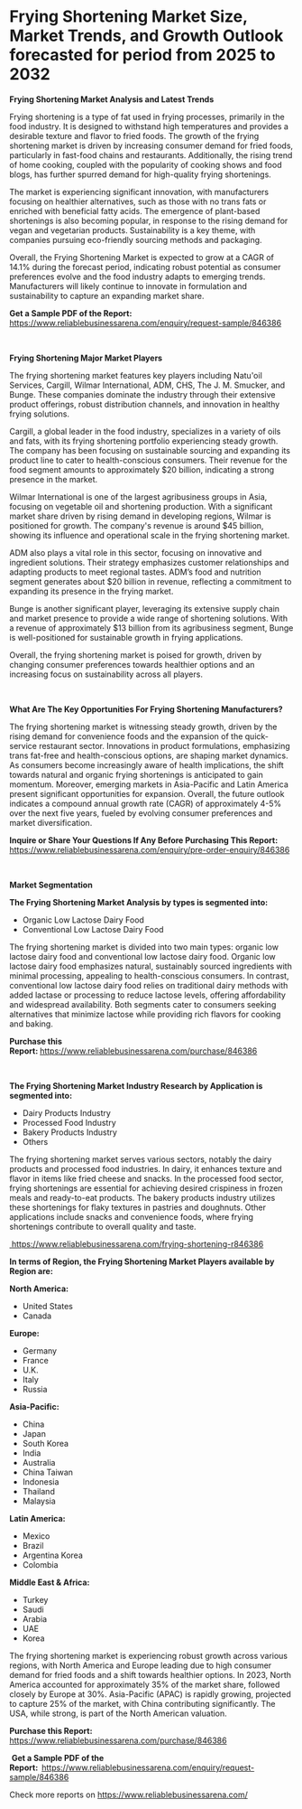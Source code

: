 <p><h1>Frying Shortening Market Size, Market Trends, and Growth Outlook forecasted for period from 2025 to 2032</h1></p><p><strong>Frying Shortening Market Analysis and Latest Trends</strong></p>
<p><p>Frying shortening is a type of fat used in frying processes, primarily in the food industry. It is designed to withstand high temperatures and provides a desirable texture and flavor to fried foods. The growth of the frying shortening market is driven by increasing consumer demand for fried foods, particularly in fast-food chains and restaurants. Additionally, the rising trend of home cooking, coupled with the popularity of cooking shows and food blogs, has further spurred demand for high-quality frying shortenings.</p><p>The market is experiencing significant innovation, with manufacturers focusing on healthier alternatives, such as those with no trans fats or enriched with beneficial fatty acids. The emergence of plant-based shortenings is also becoming popular, in response to the rising demand for vegan and vegetarian products. Sustainability is a key theme, with companies pursuing eco-friendly sourcing methods and packaging.</p><p>Overall, the Frying Shortening Market is expected to grow at a CAGR of 14.1% during the forecast period, indicating robust potential as consumer preferences evolve and the food industry adapts to emerging trends. Manufacturers will likely continue to innovate in formulation and sustainability to capture an expanding market share.</p></p>
<p><strong>Get a Sample PDF of the Report:&nbsp;</strong> <a href="https://www.reliablebusinessarena.com/enquiry/request-sample/846386?utm_campaign=2385&utm_medium=2&utm_source=Github&utm_content=ia&utm_term=14022025&utm_id=frying-shortening">https://www.reliablebusinessarena.com/enquiry/request-sample/846386</a></p>
<p>&nbsp;</p>
<p><strong>Frying Shortening Major Market Players</strong></p>
<p><p>The frying shortening market features key players including Natu'oil Services, Cargill, Wilmar International, ADM, CHS, The J. M. Smucker, and Bunge. These companies dominate the industry through their extensive product offerings, robust distribution channels, and innovation in healthy frying solutions.</p><p>Cargill, a global leader in the food industry, specializes in a variety of oils and fats, with its frying shortening portfolio experiencing steady growth. The company has been focusing on sustainable sourcing and expanding its product line to cater to health-conscious consumers. Their revenue for the food segment amounts to approximately $20 billion, indicating a strong presence in the market.</p><p>Wilmar International is one of the largest agribusiness groups in Asia, focusing on vegetable oil and shortening production. With a significant market share driven by rising demand in developing regions, Wilmar is positioned for growth. The company's revenue is around $45 billion, showing its influence and operational scale in the frying shortening market.</p><p>ADM also plays a vital role in this sector, focusing on innovative and ingredient solutions. Their strategy emphasizes customer relationships and adapting products to meet regional tastes. ADM’s food and nutrition segment generates about $20 billion in revenue, reflecting a commitment to expanding its presence in the frying market.</p><p>Bunge is another significant player, leveraging its extensive supply chain and market presence to provide a wide range of shortening solutions. With a revenue of approximately $13 billion from its agribusiness segment, Bunge is well-positioned for sustainable growth in frying applications.</p><p>Overall, the frying shortening market is poised for growth, driven by changing consumer preferences towards healthier options and an increasing focus on sustainability across all players.</p></p>
<p>&nbsp;</p>
<p><strong>What Are The Key Opportunities For Frying Shortening Manufacturers?</strong></p>
<p><p>The frying shortening market is witnessing steady growth, driven by the rising demand for convenience foods and the expansion of the quick-service restaurant sector. Innovations in product formulations, emphasizing trans fat-free and health-conscious options, are shaping market dynamics. As consumers become increasingly aware of health implications, the shift towards natural and organic frying shortenings is anticipated to gain momentum. Moreover, emerging markets in Asia-Pacific and Latin America present significant opportunities for expansion. Overall, the future outlook indicates a compound annual growth rate (CAGR) of approximately 4-5% over the next five years, fueled by evolving consumer preferences and market diversification.</p></p>
<p><strong>Inquire or Share Your Questions If Any Before Purchasing This Report:</strong> <a href="https://www.reliablebusinessarena.com/enquiry/pre-order-enquiry/846386?utm_campaign=2385&utm_medium=2&utm_source=Github&utm_content=ia&utm_term=14022025&utm_id=frying-shortening">https://www.reliablebusinessarena.com/enquiry/pre-order-enquiry/846386</a></p>
<p>&nbsp;</p>
<p><strong>Market Segmentation</strong></p>
<p><strong>The Frying Shortening Market Analysis by types is segmented into:</strong></p>
<p><ul><li>Organic Low Lactose Dairy Food</li><li>Conventional Low Lactose Dairy Food</li></ul></p>
<p><p>The frying shortening market is divided into two main types: organic low lactose dairy food and conventional low lactose dairy food. Organic low lactose dairy food emphasizes natural, sustainably sourced ingredients with minimal processing, appealing to health-conscious consumers. In contrast, conventional low lactose dairy food relies on traditional dairy methods with added lactase or processing to reduce lactose levels, offering affordability and widespread availability. Both segments cater to consumers seeking alternatives that minimize lactose while providing rich flavors for cooking and baking.</p></p>
<p><strong>Purchase this Report:&nbsp;</strong><a href="https://www.reliablebusinessarena.com/purchase/846386?utm_campaign=2385&utm_medium=2&utm_source=Github&utm_content=ia&utm_term=14022025&utm_id=frying-shortening">https://www.reliablebusinessarena.com/purchase/846386</a></p>
<p>&nbsp;</p>
<p><strong>The Frying Shortening Market Industry Research by Application is segmented into:</strong></p>
<p><ul><li>Dairy Products Industry</li><li>Processed Food Industry</li><li>Bakery Products Industry</li><li>Others</li></ul></p>
<p><p>The frying shortening market serves various sectors, notably the dairy products and processed food industries. In dairy, it enhances texture and flavor in items like fried cheese and snacks. In the processed food sector, frying shortenings are essential for achieving desired crispiness in frozen meals and ready-to-eat products. The bakery products industry utilizes these shortenings for flaky textures in pastries and doughnuts. Other applications include snacks and convenience foods, where frying shortenings contribute to overall quality and taste.</p></p>
<p><a href="https://www.reliablebusinessarena.com/frying-shortening-r846386?utm_campaign=2385&utm_medium=2&utm_source=Github&utm_content=ia&utm_term=14022025&utm_id=frying-shortening">&nbsp;https://www.reliablebusinessarena.com/frying-shortening-r846386</a></p>
<p><strong>In terms of Region, the Frying Shortening Market Players available by Region are:</strong></p>
<p>
    <p> <strong> North America: </strong>
        <ul>
            <li>United States</li>
            <li>Canada</li>
        </ul>
        </p> 
    <p> <strong> Europe: </strong>
        <ul>
            <li>Germany</li>
            <li>France</li>
            <li>U.K.</li>
            <li>Italy</li>
            <li>Russia</li>
        </ul>
        </p> 
    <p> <strong> Asia-Pacific: </strong>
        <ul>
            <li>China</li>
            <li>Japan</li>
            <li>South Korea</li>
            <li>India</li>
            <li>Australia</li>
            <li>China Taiwan</li>
            <li>Indonesia</li>
            <li>Thailand</li>
            <li>Malaysia</li>
        </ul>
        </p> 
    <p> <strong> Latin America: </strong>
        <ul>
            <li>Mexico</li>
            <li>Brazil</li>
            <li>Argentina Korea</li>
            <li>Colombia</li>
        </ul>
        </p> 
    <p> <strong> Middle East & Africa: </strong>
        <ul>
            <li>Turkey</li>
            <li>Saudi</li>
            <li>Arabia</li>
            <li>UAE</li>
            <li>Korea</li>
        </ul>
    </p>
    </p>
<p><p>The frying shortening market is experiencing robust growth across various regions, with North America and Europe leading due to high consumer demand for fried foods and a shift towards healthier options. In 2023, North America accounted for approximately 35% of the market share, followed closely by Europe at 30%. Asia-Pacific (APAC) is rapidly growing, projected to capture 25% of the market, with China contributing significantly. The USA, while strong, is part of the North American valuation.</p></p>
<p><strong>Purchase this Report: </strong><a href="https://www.reliablebusinessarena.com/purchase/846386?utm_campaign=2385&utm_medium=2&utm_source=Github&utm_content=ia&utm_term=14022025&utm_id=frying-shortening">https://www.reliablebusinessarena.com/purchase/846386</a></p>
<p>&nbsp;<strong>Get a Sample PDF of the Report:&nbsp;&nbsp;</strong><a href="https://www.reliablebusinessarena.com/enquiry/request-sample/846386?utm_campaign=2385&utm_medium=2&utm_source=Github&utm_content=ia&utm_term=14022025&utm_id=frying-shortening">https://www.reliablebusinessarena.com/enquiry/request-sample/846386</a></p>
<p><strong></strong></p>
<p>Check more reports on <a href="https://www.reliablebusinessarena.com/?utm_campaign=2385&utm_medium=2&utm_source=Github&utm_content=ia&utm_term=14022025&utm_id=frying-shortening">https://www.reliablebusinessarena.com/</a></p>